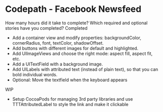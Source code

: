 Codepath - Facebook Newsfeed
=================

How many hours did it take to complete? 
Which required and optional stories have you completed?
Completed
- Add a container view and modify properties: backgroundColor, cornerRadius, font, textColor, shadowOffset.
- Add buttons with different images for default and highlighted.
- Add UIImageViews and choose the right mode: aspect fill, aspect fit, etc.
- Add a UITextField with a background image.
- Add UILabels with attributed text (instead of plain text), so that you can bold individual words.
- Optional: Move the textfield when the keyboard appears

WIP
- Setup CocoaPods for managing 3rd party libraries and use TTTAttributedLabel to style the link and make it clickable
